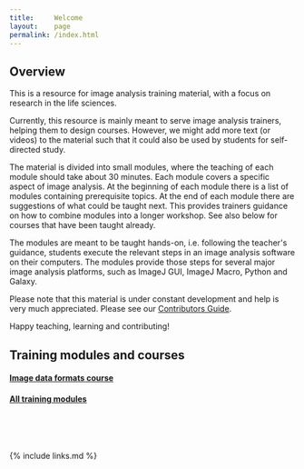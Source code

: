 ```yaml
---
title:     Welcome
layout:    page
permalink: /index.html
---
```


## Overview

This is a resource for image analysis training material, with a focus on research in the life sciences.

Currently, this resource is mainly meant to serve image analysis trainers, helping them to design courses. However, we might add more text (or videos) to the material such that it could also be used by students for self-directed study.

The material is divided into small modules, where the teaching of each module should take about 30 minutes. Each module covers a specific aspect of image analysis. At the beginning of each module there is a list of modules containing prerequisite topics. At the end of each module there are suggestions of what could be taught next. This provides trainers guidance on how to combine modules into a longer workshop. See also below for courses that have been taught already.

The modules are meant to be taught hands-on, i.e. following the teacher's guidance, students execute the relevant steps in an image analysis software on their computers. The modules provide those steps for several major image analysis platforms, such as ImageJ GUI, ImageJ Macro, Python and Galaxy.

Please note that this material is under constant development and help is very much appreciated. Please see our [Contributors Guide](CONTRIBUTING.md).

Happy teaching, learning and contributing!

## Training modules and courses 

#### [Image data formats course](image-data-formats-course/index.html)

#### [All training modules](all-modules/index.html)

<br><br><br>


{% include links.md %}
